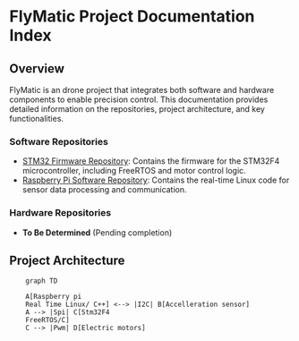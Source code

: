# FlyMatic Project Documentation Index

## Overview
FlyMatic is an drone project that integrates both software and hardware components to enable precision control. This documentation provides detailed information on the repositories, project architecture, and key functionalities.

### Software Repositories
- [STM32 Firmware Repository](https://github.com/inpgbburda/Stm32f401.git): Contains the firmware for the STM32F4 microcontroller, including FreeRTOS and motor control logic.
- [Raspberry Pi Software Repository](https://github.com/TomBartDrone/drone_code.git): Contains the real-time Linux code for sensor data processing and communication.

### Hardware Repositories
- **To Be Determined** (Pending completion)

## Project Architecture

``` mermaid
    graph TD
    
    A[Raspberry pi
    Real Time Linux/ C++] <--> |I2C| B[Accelleration sensor]
    A --> |Spi| C[Stm32F4 
    FreeRTOS/C]
    C --> |Pwm| D[Electric motors]
```